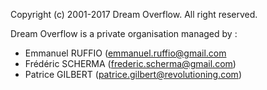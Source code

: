 Copyright (c) 2001-2017 Dream Overflow. All right reserved.

Dream Overflow is a private organisation managed by :
 - Emmanuel RUFFIO (emmanuel.ruffio@gmail.com
 - Frédéric SCHERMA (frederic.scherma@gmail.com)
 - Patrice GILBERT (patrice.gilbert@revolutioning.com)

